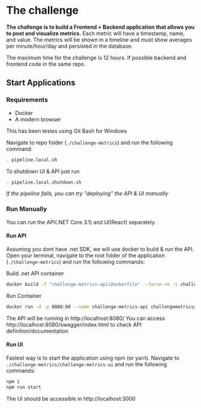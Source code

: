 # The challenge

**The challenge is to build a Frontend + Backend application that allows you to post and visualize metrics.** Each metric will have a timestamp, name, and value. The metrics will be shown in a timeline and must show averages per minute/hour/day and persisted in the database.

The maximum time for the challenge is 12 hours. If possible backend and frontend code in the same repo.

## Start Applications

### Requirements

- Docker
- A modern browser

This has been testes using Git Bash for Windows

Navigate to repo folder (`./challenge-metrics`) and run the following command:

```bash
. pipeline.local.sh
```

To shutdown UI & API just run 

```bash
. pipeline.local.shutdown.sh
```

_If the pipeline fails, you can try "deploying" the API & UI manually_

### Run Manually

You can run the API(.NET Core 3.1) and UI(React) separately.

#### Run API

Assuming you dont have .net SDK, we will use docker to build & run the API.
Open your terminal, navigate to the root folder of the application (`./challenge-metrics`) and run the following commands:

Build .net API container
```bash
docker build -f "challenge-metrics-api\Dockerfile" --force-rm -t challengemetricsapi:dev "challenge-metrics-api"
```

Run Container
```bash
docker run -d -p 8080:80 --name challenge-metrics-api challengemetricsapi:dev
```

The API will be running in http://localhost:8080/
You can access http://localhost:8080/swagger/index.html to check API definition/documentation

#### Run UI

Fastest way is to start the application using npm (or yarn).
Navigate to `./challenge-metrics/challenge-metrics-ui` and run the following commands:

```bash
npm i
npm run start
```

The UI should be accessible in http://localhost:3000
